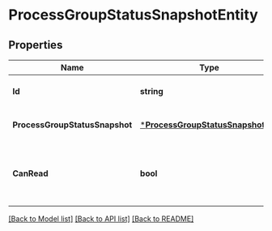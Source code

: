 # ProcessGroupStatusSnapshotEntity

## Properties
Name | Type | Description | Notes
------------ | ------------- | ------------- | -------------
**Id** | **string** | The id of the process group. | [optional] [default to null]
**ProcessGroupStatusSnapshot** | [***ProcessGroupStatusSnapshotDto**](ProcessGroupStatusSnapshotDTO.md) |  | [optional] [default to null]
**CanRead** | **bool** | Indicates whether the user can read a given resource. | [optional] [default to null]

[[Back to Model list]](../README.md#documentation-for-models) [[Back to API list]](../README.md#documentation-for-api-endpoints) [[Back to README]](../README.md)

